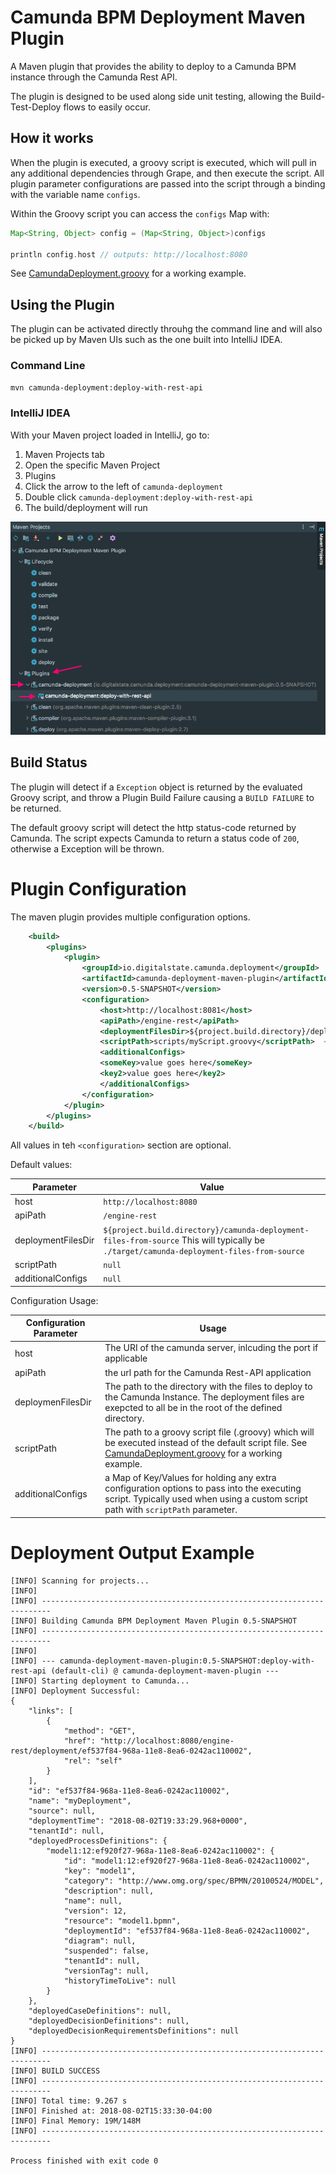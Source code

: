 # Camunda BPM Deployment Maven Plugin

A Maven plugin that provides the ability to deploy to a Camunda BPM
instance through the Camunda Rest API.

The plugin is designed to be used along side unit testing, allowing
the Build-Test-Deploy flows to easily occur.


## How it works

When the plugin is executed, a groovy script is executed,
which will pull in any additional dependencies through Grape,
and then execute the script.
All plugin parameter configurations are passed into the script through
a binding with the variable name `configs`.

Within the Groovy script you can access the `configs` Map with:

```groovy
Map<String, Object> config = (Map<String, Object>)configs

println config.host // outputs: http://localhost:8080
```

See [CamundaDeployment.groovy](./src/main/resources/io/digitalstate/camunda/deployment/CamundaDeployment.groovy) for a working example.

## Using the Plugin

The plugin can be activated directly throuhg the command line and
will also be picked up by Maven UIs such as the one built
into IntelliJ IDEA.

### Command Line

`mvn camunda-deployment:deploy-with-rest-api`

### IntelliJ IDEA

With your Maven project loaded in IntelliJ, go to:

1. Maven Projects tab
1. Open the specific Maven Project
1. Plugins
1. Click the arrow to the left of `camunda-deployment`
1. Double click `camunda-deployment:deploy-with-rest-api`
1. The build/deployment will run

![intellij](./docs/images/Intellij.png)

## Build Status

The plugin will detect if a `Exception` object is returned by the
evaluated Groovy script, and throw a Plugin Build Failure causing
a `BUILD FAILURE` to be returned.

The default groovy script will detect the http status-code returned
by Camunda.  The script expects Camunda to return a status code
of `200`, otherwise a Exception will be thrown.

# Plugin Configuration

The maven plugin provides multiple configuration options.

```xml
    <build>
        <plugins>
            <plugin>
                <groupId>io.digitalstate.camunda.deployment</groupId>
                <artifactId>camunda-deployment-maven-plugin</artifactId>
                <version>0.5-SNAPSHOT</version>
                <configuration>
                    <host>http://localhost:8081</host>
                    <apiPath>/engine-rest</apiPath>
                    <deploymentFilesDir>${project.build.directory}/deploymentFiles</deploymentFilesDir>
                    <scriptPath>scripts/myScript.groovy</scriptPath>  <!-- Path is relative to pom.xml unless full path is provided-->
                    <additionalConfigs>
                    <someKey>value goes here</someKey>
                    <key2>value goes here</key2>
                    </additionalConfigs>
                </configuration>
            </plugin>
        </plugins>
    </build>
```

All values in teh `<configuration>` section are optional.

Default values:

| Parameter | Value |
| ----------------- | ------------- |
host | `http://localhost:8080`
apiPath | `/engine-rest`
deploymentFilesDir | `${project.build.directory}/camunda-deployment-files-from-source`  This will typically be `./target/camunda-deployment-files-from-source`
scriptPath | `null`
additionalConfigs | `null`

Configuration Usage:

| Configuration Parameter | Usage |
| ----------------- | ------------- |
| host              | The URI of the camunda server, inlcuding the port if applicable  |
| apiPath           | the url path for the Camunda Rest-API application  |
| deploymenFilesDir | The path to the directory with the files to deploy to the Camunda Instance.  The deployment files are exepcted to all be in the root of the defined directory.
| scriptPath        | The path to a groovy script file (.groovy) which will be executed instead of the default script file.  See [CamundaDeployment.groovy](./src/main/resources/io/digitalstate/camunda/deployment/CamundaDeployment.groovy) for a working example.
| additionalConfigs | a Map of Key/Values for holding any extra configuration options to pass into the executing script.  Typically used when using a custom script path with `scriptPath` parameter.



# Deployment Output Example

```console
[INFO] Scanning for projects...
[INFO]
[INFO] ------------------------------------------------------------------------
[INFO] Building Camunda BPM Deployment Maven Plugin 0.5-SNAPSHOT
[INFO] ------------------------------------------------------------------------
[INFO]
[INFO] --- camunda-deployment-maven-plugin:0.5-SNAPSHOT:deploy-with-rest-api (default-cli) @ camunda-deployment-maven-plugin ---
[INFO] Starting deployment to Camunda...
[INFO] Deployment Successful:
{
    "links": [
        {
            "method": "GET",
            "href": "http://localhost:8080/engine-rest/deployment/ef537f84-968a-11e8-8ea6-0242ac110002",
            "rel": "self"
        }
    ],
    "id": "ef537f84-968a-11e8-8ea6-0242ac110002",
    "name": "myDeployment",
    "source": null,
    "deploymentTime": "2018-08-02T19:33:29.968+0000",
    "tenantId": null,
    "deployedProcessDefinitions": {
        "model1:12:ef920f27-968a-11e8-8ea6-0242ac110002": {
            "id": "model1:12:ef920f27-968a-11e8-8ea6-0242ac110002",
            "key": "model1",
            "category": "http://www.omg.org/spec/BPMN/20100524/MODEL",
            "description": null,
            "name": null,
            "version": 12,
            "resource": "model1.bpmn",
            "deploymentId": "ef537f84-968a-11e8-8ea6-0242ac110002",
            "diagram": null,
            "suspended": false,
            "tenantId": null,
            "versionTag": null,
            "historyTimeToLive": null
        }
    },
    "deployedCaseDefinitions": null,
    "deployedDecisionDefinitions": null,
    "deployedDecisionRequirementsDefinitions": null
}
[INFO] ------------------------------------------------------------------------
[INFO] BUILD SUCCESS
[INFO] ------------------------------------------------------------------------
[INFO] Total time: 9.267 s
[INFO] Finished at: 2018-08-02T15:33:30-04:00
[INFO] Final Memory: 19M/148M
[INFO] ------------------------------------------------------------------------

Process finished with exit code 0
```